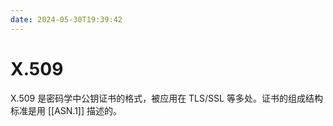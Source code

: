 ```yaml
---
date: 2024-05-30T19:39:42
---
```


# X.509

X.509 是密码学中公钥证书的格式，被应用在 TLS/SSL 等多处。证书的组成结构标准是用 [[ASN.1]] 描述的。
